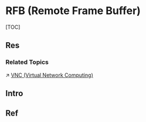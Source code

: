 # RFB (Remote Frame Buffer)

[TOC]



## Res
### Related Topics
↗ [VNC (Virtual Network Computing)](../../../../Remote%20Administration(Access)%20Tools%20(RAT)/VNC%20(Virtual%20Network%20Computing)/VNC%20(Virtual%20Network%20Computing).md)



## Intro


## Ref

